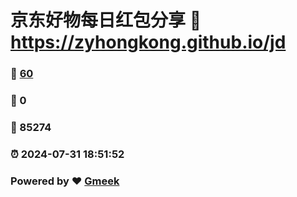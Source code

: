 # 京东好物每日红包分享 :link: https://zyhongkong.github.io/jd 
### :page_facing_up: [60](https://zyhongkong.github.io/jd/tag.html) 
### :speech_balloon: 0 
### :hibiscus: 85274 
### :alarm_clock: 2024-07-31 18:51:52 
### Powered by :heart: [Gmeek](https://github.com/Meekdai/Gmeek)
